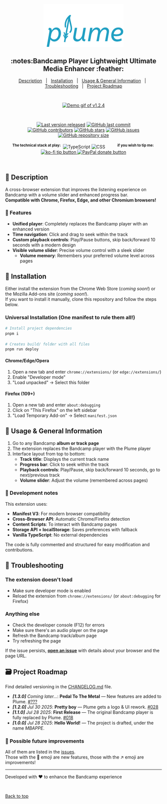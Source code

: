 <div align="center" id="top">
  <img src="https://raw.githubusercontent.com/QuentindiMeo/BC-Plume/main/icons/logo.svg" alt="BC-Plume Logo" width="256px" />
  <h2>:notes:Bandcamp Player Lightweight Ultimate Media Enhancer :feather:</h2>
</div>

<div align="center">
  <a href="#memo-description">Description</a> &#xa0; | &#xa0;
  <a href="#rocket-installation">Installation</a> &#xa0; | &#xa0;
  <a href="#open_book-usage--general-information">Usage & General Information</a> &#xa0; | &#xa0;
  <a href="#bug-troubleshooting">Troubleshooting</a> &#xa0; | &#xa0;
  <a href="#card_file_box-project-roadmap">Project Roadmap</a>
</div>

&#xa0;

<div align="center">
  <a href="#memo-description"><img src="https://github.com/user-attachments/assets/751b88bd-15c1-4ce8-b185-2cdb990dbfcf" alt="Demo gif of v1.2.4" width="800px" /></a>
</div>

&#xa0;

<div align="center">
  <a href="#card_file_box-changelog"><img alt="Last version released" src="https://img.shields.io/badge/release-v1.2.5-blue?logo=semver" /></a>
  <a href="https://github.com/QuentindiMeo/BC-Plume/commits/main"><img alt="GitHub last commit" src="https://img.shields.io/github/last-commit/QuentindiMeo/BC-Plume?color=blueviolet&logo=clarifai" /></a>
</div>
<div align="center">
  <a href="https://github.com/QuentindiMeo/BC-Plume/graphs/contributors"><img alt="GitHub contributors" src="https://img.shields.io/github/contributors/QuentindiMeo/BC-Plume?color=red&logo=stackedit" /></a>
  <a href="https://github.com/QuentindiMeo/BC-Plume/stargazers"><img alt="GitHub stars" src="https://img.shields.io/github/stars/QuentindiMeo/BC-Plume?style=flat&color=%23ffe937&logo=github" /></a>
  <a href="https://github.com/QuentindiMeo/BC-Plume/issues"><img alt="GitHub issues" src="https://img.shields.io/github/issues/QuentindiMeo/BC-Plume?color=forestgreen&logo=target" /></a>
  <a href="#card_file_box-changelog"><img alt="GitHub repository size" src="https://img.shields.io/github/languages/code-size/QuentindiMeo/BC-Plume?color=blue&logo=frontify" /></a>
</div>
&nbsp;
<div align="center">
  <sup><b>The technical stack at play:</b>&nbsp;</sup>
  <img title="TypeScript" src="https://raw.githubusercontent.com/mallowigi/iconGenerator/master/assets/icons/files/typeScript.svg" width="36px" alt="TypeScript" />
  <img title="CSS" src="https://raw.githubusercontent.com/mallowigi/iconGenerator/master/assets/icons/files/css.svg" width="36px" alt="CSS" />
  &nbsp;&nbsp;&nbsp;&nbsp;&nbsp;&nbsp;&nbsp;&nbsp;
  <sup><b>if you wish to tip me:&nbsp;</b></sup>
  <a href="https://ko-fi.com/quentindimeo">
    <img alt="ko-fi tip button" src="https://storage.ko-fi.com/cdn/logomarkLogo.png" height="40px" />
  </a>
  <a href="https://www.paypal.com/donate/?hosted_button_id=LQCF9J9X4EDZL">
    <img alt="PayPal donate button" src="https://i.imgur.com/abmsLLY.png" height="40px" />
  </a>
</div>

&#xa0;

## :memo: Description

A cross-browser extension that improves the listening experience on Bandcamp with a volume slider and enhanced progress bar.  
**Compatible with Chrome, Firefox, Edge, and other Chromium browsers!**

### :musical_note: Features

- **Unified player**: Completely replaces the Bandcamp player with an enhanced version
- **Time navigation**: Click and drag to seek within the track
- **Custom playback controls**: Play/Pause buttons, skip back/forward 10 seconds with a modern design
- **Visible volume slider**: Precise volume control with a sleek slider
  - **Volume memory**: Remembers your preferred volume level across pages

## :rocket: Installation

Either install the extension from the Chrome Web Store (_coming soon!_) or the Mozilla Add-ons site (_coming soon!_).  
If you want to install it manually, clone this repository and follow the steps below.

### Universal Installation (One manifest to rule them all!)

```bash
# Install project dependencies
pnpm i

# Creates build/ folder with all files
pnpm run deploy
```

#### Chrome/Edge/Opera

1. Open a new tab and enter `chrome://extensions/` (or `edge://extensions/`)
2. Enable "Developer mode"
3. "Load unpacked" → Select this folder

#### Firefox (109+)

1. Open a new tab and enter `about:debugging`
2. Click on "This Firefox" on the left sidebar
3. "Load Temporary Add-on" → Select `manifest.json`

## :open_book: Usage & General Information

1. Go to any Bandcamp **album or track page**
2. The extension replaces the Bandcamp player with the Plume player
3. Interface layout from top to bottom:
   - **Track title**: Displays the current track name
   - **Progress bar**: Click to seek within the track
   - **Playback controls**: Play/Pause, skip back/forward 10 seconds, go to next/previous track
   - **Volume slider**: Adjust the volume (remembered across pages)

### 📝 Development notes

This extension uses:

- **Manifest V3**: For modern browser compatibility
- **Cross-Browser API**: Automatic Chrome/Firefox detection
- **Content Scripts**: To interact with Bandcamp pages
- **Storage API + localStorage**: Saves preferences with fallback
- **Vanilla TypeScript**: No external dependencies

The code is fully commented and structured for easy modification and contributions.

## :bug: Troubleshooting

### The extension doesn't load

- Make sure developer mode is enabled
- Reload the extension from `chrome://extensions/` (or `about:debugging` for Firefox)

### Anything else

- Check the developer console (F12) for errors
- Make sure there's an audio player on the page
- Refresh the Bandcamp track/album page
- Try refreshing the page

If the issue persists, [**open an issue**](https://github.com/QuentindiMeo/BC-Plume/issues) with details about your browser and the page URL.

## :card_file_box: Project Roadmap

Find detailed versioning in the [CHANGELOG.md](https://github.com/QuentindiMeo/BC-Plume/blob/main/CHANGELOG.md) file.

- _**[1.3.0]** Coming later..._: **Pedal To The Metal** — New features are added to Plume. [#???](#card_file_box-project-roadmap)
- _**[1.2.0]** Jul 30 2025_: **Pretty boy** — Plume gets a logo & UI rework. [#028](https://github.com/QuentindiMeo/BC-Plume/pull/28)
- _**[1.1.0]** Jul 28 2025_: **First Release** — The original Bandcamp player is fully replaced by Plume. [#018](https://github.com/QuentindiMeo/BC-Plume/pull/18)
- _**[1.0.0]** Jul 28 2025_: **Hello World!** — The project is drafted, under the name _MBAPPE_.

### 🔮 Possible future improvements

All of them are listed in the [issues](https://github.com/QuentindiMeo/BC-Plume/issues).  
Those with the 🚀 emoji are new features, those with the ↗️ emoji are improvements!

---

Developed with ❤️ to enhance the Bandcamp experience

<br />

[Back to top](#top)
